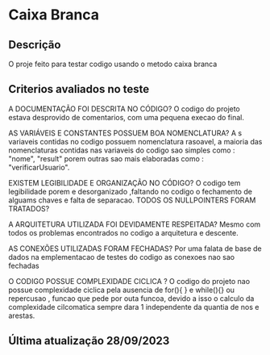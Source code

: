 # Caixa Branca 
## Descrição
O proje feito para testar codigo usando o metodo caixa branca 

## Criterios avaliados no teste 

A DOCUMENTAÇÃO FOI DESCRITA NO CÓDIGO?
O codigo do projeto estava desprovido de comentarios, com uma pequena execao do final.

AS VARIÁVEIS E CONSTANTES POSSUEM BOA NOMENCLATURA?
A s variaveis contidas no codigo possuem nomenclatura rasoavel, a maioria das nomenclaturas contidas nas variaveis do codigo sao simples como : "nome", "result" 
porem outras sao mais elaboradas  como : "verificarUsuario".

EXISTEM LEGIBILIDADE E ORGANIZAÇÃO NO CÓDIGO?
O codigo tem legibilidade  porem e desorganizado ,faltando no codigo o fechamento de alguams chaves e falta de separacao.
TODOS OS NULLPOINTERS FORAM TRATADOS?

A ARQUITETURA UTILIZADA FOI DEVIDAMENTE RESPEITADA?
Mesmo com todos os problemas encontrados no codigo a arquitetura e  descente. 

AS CONEXÕES UTILIZADAS FORAM FECHADAS?
Por uma falata de base de dados na emplementacao de testes do codigo as conexoes nao sao fechadas 

O CODIGO POSSUE COMPLEXIDADE CICLICA ? 
O codigo do projeto nao possue complexidade ciclica pela ausencia de for(){ } e while(){} ou repercusao , funcao que pede por outa funcoa, devido a isso o calculo da complexidade cilcomatica sempre dara 1 independente da quantia de nos e arestas.

## Última atualização 28/09/2023
